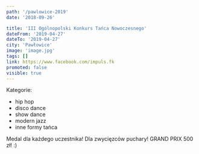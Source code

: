 ```yaml
---
path: '/pawlowice-2019'
date: '2018-09-26'

title: 'III Ogólnopolski Konkurs Tańca Nowoczesnego'
dateFrom: '2019-04-27'
dateTo: '2019-04-27'
city: 'Pawłowice'
image: 'image.jpg'
tags: []
link: https://www.facebook.com/impuls.fk
promoted: false
visible: true
---
```

Kategorie:
- hip hop
- disco dance
- show dance
- modern jazz
- inne formy tańca

Medal dla każdego uczestnika!
Dla zwycięzców puchary!
GRAND PRIX 500 zł! :)